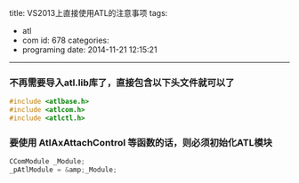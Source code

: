 title: VS2013上直接使用ATL的注意事项
tags:
  - atl
  - com
id: 678
categories:
  - programing
date: 2014-11-21 12:15:21
---

### 不再需要导入atl.lib库了，直接包含以下头文件就可以了
```cpp
#include <atlbase.h>
#include <atlcom.h>
#include <atlctl.h>
```

### 要使用 AtlAxAttachControl 等函数的话，则必须初始化ATL模块
```cpp
CComModule _Module;
_pAtlModule = &amp;_Module;
```
